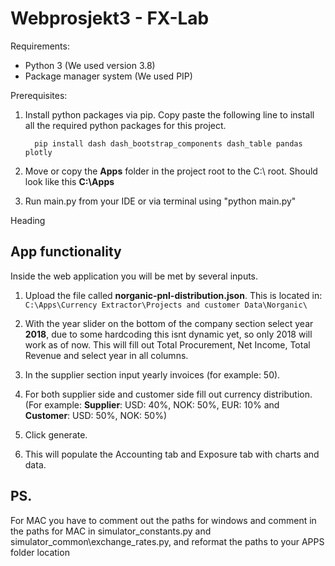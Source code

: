 # Webprosjekt3 - FX-Lab

Requirements:
* Python 3 (We used version 3.8)
* Package manager system (We used PIP)

Prerequisites:
1. Install python packages via pip.
Copy paste the following line to install all the required python packages for this project.
		     
	     pip install dash dash_bootstrap_components dash_table pandas plotly 

2. Move or copy the **Apps** folder in the project root to the C:\ root. Should look like this **C:\Apps**

3. Run main.py from your IDE or via terminal using "python main.py"

Heading

## App functionality
Inside the web application you will be met by several inputs.

 1. Upload the file called **norganic-pnl-distribution.json**. This is located in: 
		`C:\Apps\Currency Extractor\Projects and customer Data\Norganic\`

 2. With the year slider on the bottom of the company section select year **2018**, due to some hardcoding this isnt dynamic yet, so only 2018 will work as of now. This will fill out Total Procurement, Net Income, Total Revenue and select year in all columns.
 3. In the supplier section input yearly invoices (for example: 50).
 4. For both supplier side and customer side fill out currency distribution. (For example: **Supplier**: USD: 40%, NOK: 50%, EUR: 10% and **Customer**: USD: 50%, NOK: 50%)
 5. Click generate.
 6. This will populate the Accounting tab and Exposure tab with charts and data.


## PS.
For MAC you have to comment out the paths for windows and comment in the paths for MAC in simulator_constants.py and simulator_common\exchange_rates.py, and reformat the paths to your APPS folder location

